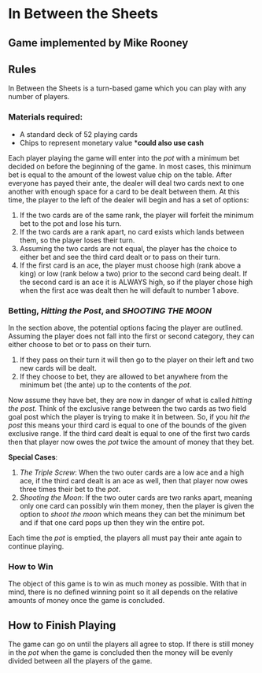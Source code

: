 # In Between the Sheets

## Game implemented by Mike Rooney

## Rules

In Between the Sheets is a turn-based game which you can play with any number of players. 

### Materials required:
- A standard deck of 52 playing cards
- Chips to represent monetary value ***could also use cash**

Each player playing the game will enter into the *pot* with a minimum bet decided on before the beginning of the game. In most cases, this minimum bet is equal to the amount of the lowest value chip on the table. After everyone has payed their ante, the dealer will deal two cards next to one another with enough space for a card to be dealt between them. At this time, the player to the left of the dealer will begin and has a set of options:
1. If the two cards are of the same rank, the player will forfeit the minimum bet to the pot and lose his turn.
2. If the two cards are a rank apart, no card exists which lands between them, so the player loses their turn.
3. Assuming the two cards are not equal, the player has the choice to either bet and see the third card dealt or to pass on their turn.
4. If the first card is an ace, the player must choose high (rank above a king) or low (rank below a two) prior to the second card being dealt. If the second card is an ace it is ALWAYS high, so if the player chose high when the first ace was dealt then he will default to number 1 above. 

### Betting, *Hitting the Post*, and ***SHOOTING THE MOON***

In the section above, the potential options facing the player are outlined. Assuming the player does not fall into the first or second category, they can either choose to bet or to pass on their turn. 

1. If they pass on their turn it will then go to the player on their left and two new cards will be dealt.
2. If they choose to bet, they are allowed to bet anywhere from the minimum bet (the ante) up to the contents of the *pot*.

Now assume they have bet, they are now in danger of what is called *hitting the post*. Think of the exclusive range between the two cards as two field goal post which the player is trying to make it in between. So, if you *hit the post* this means your third card is equal to one of the bounds of the given exclusive range. If the third card dealt is equal to one of the first two cards then that player now owes the *pot* twice the amount of money that they bet. 

**Special Cases**: 
1. *The Triple Screw*: When the two outer cards are a low ace and a high ace, if the third card dealt is an ace as well, then that player now owes three times their bet to the *pot*.
2. *Shooting the Moon*: If the two outer cards are two ranks apart, meaning only one card can possibly win them money, then the player is given the option to *shoot the moon* which means they can bet the minimum bet and if that one card pops up then they win the entire pot. 

Each time the *pot* is emptied, the players all must pay their ante again to continue playing. 

### How to Win

The object of this game is to win as much money as possible. With that in mind, there is no defined winning point so it all depends on the relative amounts of money once the game is concluded.

## How to Finish Playing

The game can go on until the players all agree to stop. If there is still money in the *pot* when the game is concluded then the money will be evenly divided between all the players of the game. 
